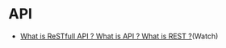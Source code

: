 # API
- [What is ReSTfull API ? What is API ? What is REST ?](https://www.youtube.com/watch?v=lvlnf9HW_Jw&list=PLe30vg_FG4OT274vxiC_cXwQm2zqjf3Rh&index=1)(Watch)
